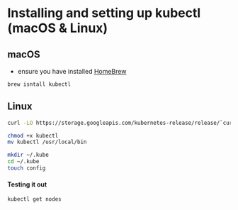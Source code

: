 # Installing and setting up kubectl (macOS & Linux)

## macOS

- ensure you have installed [HomeBrew](brew.sh)

```sh
brew isntall kubectl
```

## Linux

```sh
curl -LO https://storage.googleapis.com/kubernetes-release/release/`curl -s https://storage.googleapis.com/kubernetes-release/release/stable.txt`/bin/linux/amd64/kubectl

chmod +x kubectl
mv kubectl /usr/local/bin
```


```sh
mkdir ~/.kube
cd ~/.kube
touch config
```

#### Testing it out

```sh
kubectl get nodes
```
